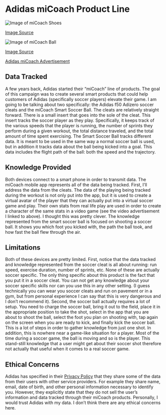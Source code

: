 # Adidas miCoach Product Line

![Image of miCoach Shoes](https://cdn3.volusion.com/goz35.avhz4/v/vspfiles/photos/SM-ADG45575-2.jpg?1456231556)

[Image Source](https://cdn3.volusion.com/goz35.avhz4/v/vspfiles/photos/SM-ADG45575-2.jpg?1456231556)

![Image of miCoach Ball](http://cdn.hiconsumption.com/wp-content/uploads/2014/05/adidas-miCoach-SMART-BALL.jpg)

[Image Source](http://cdn.hiconsumption.com/wp-content/uploads/2014/05/adidas-miCoach-SMART-BALL.jpg)

[Adidas miCoach Advertisement](https://youtu.be/32NWSnW93QE)


## Data Tracked
A few years back, Adidas started their “miCoach” line of products. The goal of this campaign was to create several smart products that could help customers of Adidas (specifically soccer players) elevate their game. I am going to be talking about two specifically: the Adidas f50 Adizero soccer cleats and the miCoach Smart Soccer Ball.
The cleats are relatively straight forward. There is a small insert that goes into the sole of the cleat. This insert tracks the soccer player as they play. Specifically, it keeps track of the various speeds that the player is running, the number of sprints they perform during a given workout, the total distance traveled, and the total amount of time spent exercising.
The Smart Soccer Ball tracks different data. It is meant to be used in the same way a normal soccer ball is used, but in addition it tracks data about the ball being kicked into a goal. This data includes the flight path of the ball: both the speed and the trajectory.

## Knowledge Provided
Both devices connect to a smart phone in order to transmit data. The miCoach mobile app represents all of the data being tracked. First, I’ll address the data from the cleats. The data of the playing being tracked during the workout is not only put into the app, but it is used to create a virtual avatar of the player that they can actually put into a virtual soccer game and play. Their own stats from real life play are used in order to create a character of the same stats in a video game (see the video advertisement I linked to above). I thought this was pretty clever.
The knowledge represented from the smart soccer ball is focused on shooting a soccer ball. It shows you which foot you kicked with, the path the ball took, and how fast the ball flew through the air.

## Limitations
Both of these devices are pretty limited. First, notice that the data tracked and knowledge represented from the soccer cleat is all about running: run speed, exercise duration, number of sprints, etc. None of these are actually soccer specific. The only thing specific about this product is the fact that you put it in a soccer cleat. You can not get any knowledge about your soccer specific skills nor can you use this in any other setting. (I guess technically you can wear you soccer cleats and run on pavement or in a gym, but from personal experience I can say that this is very dangerous and I don’t recommend it).
Second, the soccer ball actually requires a lot of setup. You need to charge the soccer ball, bring it out to the field, place it in the appropriate position to take the shot, select in the app that you are about to shoot the ball, select the foot you plan on shooting with, tap again on the screen when you are ready to kick, and finally kick the soccer ball. This is a lot of steps in order to gather knowledge from just one shot. In addition, this is nowhere near a game-like situation for a player. Most of the time during a soccer game, the ball is moving and so is the player. This stand-still knowledge that a user might get about their soccer shot therefore not actually that useful when it comes to a real soccer game.

## Ethical Concerns
Adidas has specified in their [Privacy Policy](https://www.adidas.com/us/what-is-the-privacy-policy.html) that they share some of the data from their users with other service providers. For example they share name, email, date of birth, and other personal information necessary to identify you. However, they explicitly state that they do not sell the user’s information and data tracked through their miCoach products. Personally, I would trust Adidas with my data. I don’t think there are any ethical concerns here.
